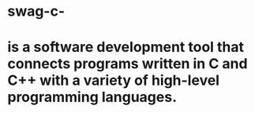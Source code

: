 # swag-c-
#  is a software development tool that connects programs written in C and C++ with a variety of high-level programming languages.
